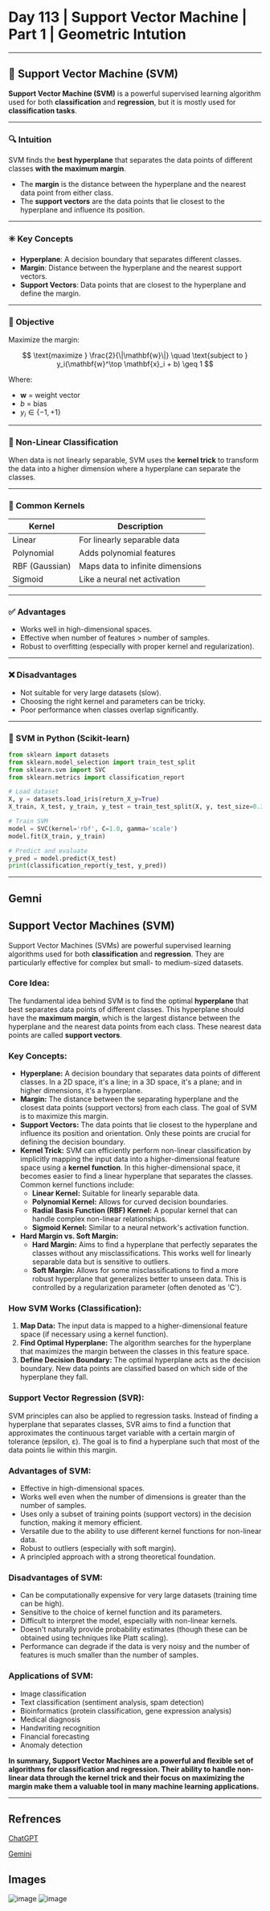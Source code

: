 # Day 113 | Support Vector Machine | Part 1 | Geometric Intution

---

## 🧠 Support Vector Machine (SVM)

**Support Vector Machine (SVM)** is a powerful supervised learning algorithm used for both **classification** and **regression**, but it is mostly used for **classification tasks**.

---

### 🔍 Intuition

SVM finds the **best hyperplane** that separates the data points of different classes **with the maximum margin**.

* The **margin** is the distance between the hyperplane and the nearest data point from either class.
* The **support vectors** are the data points that lie closest to the hyperplane and influence its position.

---

### ✳️ Key Concepts

* **Hyperplane**: A decision boundary that separates different classes.
* **Margin**: Distance between the hyperplane and the nearest support vectors.
* **Support Vectors**: Data points that are closest to the hyperplane and define the margin.

---

### 📏 Objective

Maximize the margin:

$$
\text{maximize } \frac{2}{\|\mathbf{w}\|}
\quad \text{subject to } y_i(\mathbf{w}^\top \mathbf{x}_i + b) \geq 1
$$

Where:

* $\mathbf{w}$ = weight vector
* $b$ = bias
* $y_i \in \{-1, +1\}$

---

### 🔁 Non-Linear Classification

When data is not linearly separable, SVM uses the **kernel trick** to transform the data into a higher dimension where a hyperplane can separate the classes.

---

### 🧩 Common Kernels

| Kernel         | Description                      |
| -------------- | -------------------------------- |
| Linear         | For linearly separable data      |
| Polynomial     | Adds polynomial features         |
| RBF (Gaussian) | Maps data to infinite dimensions |
| Sigmoid        | Like a neural net activation     |

---

### ✅ Advantages

* Works well in high-dimensional spaces.
* Effective when number of features > number of samples.
* Robust to overfitting (especially with proper kernel and regularization).

---

### ❌ Disadvantages

* Not suitable for very large datasets (slow).
* Choosing the right kernel and parameters can be tricky.
* Poor performance when classes overlap significantly.

---

### 🔧 SVM in Python (Scikit-learn)

```python
from sklearn import datasets
from sklearn.model_selection import train_test_split
from sklearn.svm import SVC
from sklearn.metrics import classification_report

# Load dataset
X, y = datasets.load_iris(return_X_y=True)
X_train, X_test, y_train, y_test = train_test_split(X, y, test_size=0.3)

# Train SVM
model = SVC(kernel='rbf', C=1.0, gamma='scale')
model.fit(X_train, y_train)

# Predict and evaluate
y_pred = model.predict(X_test)
print(classification_report(y_test, y_pred))
```

---


## Gemni
## Support Vector Machines (SVM)

Support Vector Machines (SVMs) are powerful supervised learning algorithms used for both **classification** and **regression**. They are particularly effective for complex but small- to medium-sized datasets.

### Core Idea:

The fundamental idea behind SVM is to find the optimal **hyperplane** that best separates data points of different classes. This hyperplane should have the **maximum margin**, which is the largest distance between the hyperplane and the nearest data points from each class. These nearest data points are called **support vectors**.

### Key Concepts:

* **Hyperplane:** A decision boundary that separates data points of different classes. In a 2D space, it's a line; in a 3D space, it's a plane; and in higher dimensions, it's a hyperplane.
* **Margin:** The distance between the separating hyperplane and the closest data points (support vectors) from each class. The goal of SVM is to maximize this margin.
* **Support Vectors:** The data points that lie closest to the hyperplane and influence its position and orientation. Only these points are crucial for defining the decision boundary.
* **Kernel Trick:** SVM can efficiently perform non-linear classification by implicitly mapping the input data into a higher-dimensional feature space using a **kernel function**. In this higher-dimensional space, it becomes easier to find a linear hyperplane that separates the classes. Common kernel functions include:
    * **Linear Kernel:** Suitable for linearly separable data.
    * **Polynomial Kernel:** Allows for curved decision boundaries.
    * **Radial Basis Function (RBF) Kernel:** A popular kernel that can handle complex non-linear relationships.
    * **Sigmoid Kernel:** Similar to a neural network's activation function.
* **Hard Margin vs. Soft Margin:**
    * **Hard Margin:** Aims to find a hyperplane that perfectly separates the classes without any misclassifications. This works well for linearly separable data but is sensitive to outliers.
    * **Soft Margin:** Allows for some misclassifications to find a more robust hyperplane that generalizes better to unseen data. This is controlled by a regularization parameter (often denoted as 'C').

### How SVM Works (Classification):

1.  **Map Data:** The input data is mapped to a higher-dimensional feature space (if necessary using a kernel function).
2.  **Find Optimal Hyperplane:** The algorithm searches for the hyperplane that maximizes the margin between the classes in this feature space.
3.  **Define Decision Boundary:** The optimal hyperplane acts as the decision boundary. New data points are classified based on which side of the hyperplane they fall.

### Support Vector Regression (SVR):

SVM principles can also be applied to regression tasks. Instead of finding a hyperplane that separates classes, SVR aims to find a function that approximates the continuous target variable with a certain margin of tolerance (epsilon, ε). The goal is to find a hyperplane such that most of the data points lie within this margin.

### Advantages of SVM:

* Effective in high-dimensional spaces.
* Works well even when the number of dimensions is greater than the number of samples.
* Uses only a subset of training points (support vectors) in the decision function, making it memory efficient.
* Versatile due to the ability to use different kernel functions for non-linear data.
* Robust to outliers (especially with soft margin).
* A principled approach with a strong theoretical foundation.

### Disadvantages of SVM:

* Can be computationally expensive for very large datasets (training time can be high).
* Sensitive to the choice of kernel function and its parameters.
* Difficult to interpret the model, especially with non-linear kernels.
* Doesn't naturally provide probability estimates (though these can be obtained using techniques like Platt scaling).
* Performance can degrade if the data is very noisy and the number of features is much smaller than the number of samples.

### Applications of SVM:

* Image classification
* Text classification (sentiment analysis, spam detection)
* Bioinformatics (protein classification, gene expression analysis)
* Medical diagnosis
* Handwriting recognition
* Financial forecasting
* Anomaly detection

**In summary, Support Vector Machines are a powerful and flexible set of algorithms for classification and regression. Their ability to handle non-linear data through the kernel trick and their focus on maximizing the margin make them a valuable tool in many machine learning applications.**

---

## Refrences

[ChatGPT](https://chatgpt.com/)

[Gemini](https://gemini.google.com/app)

## Images
![image](assets/image.png)
![image](assets/image2.png)